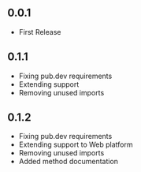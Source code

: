 ## 0.0.1

* First Release

## 0.1.1

* Fixing pub.dev requirements
* Extending support
* Removing unused imports

## 0.1.2

* Fixing pub.dev requirements
* Extending support to Web platform
* Removing unused imports
* Added method documentation
